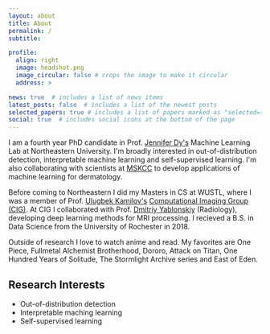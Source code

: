 ```yaml
---
layout: about
title: About
permalink: /
subtitle: 

profile:
  align: right
  image: headshot.png
  image_circular: false # crops the image to make it circular
  address: >

news: true  # includes a list of news items
latest_posts: false  # includes a list of the newest posts
selected_papers: true # includes a list of papers marked as "selected={true}"
social: true  # includes social icons at the bottom of the page
---
```



I am a fourth year PhD candidate in Prof. [Jennifer Dy's](https://mllabneu.github.io/) Machine Learning Lab at Northeastern University. I'm broadly interested in out-of-distribution detection, interpretable machine learning and self-supervised learning. I'm also collaborating with scientists at [MSKCC](https://www.mskcc.org) to develop applications of machine learning for dermatology. 

Before coming to Northeastern I did my Masters in CS at WUSTL, where I was a member of Prof. [Ulugbek Kamilov's](https://engineering.wustl.edu/faculty/Ulugbek-Kamilov.html) [Computational Imaging Group (CIG)](https://cigroup.wustl.edu/). At CIG I collaborated with Prof. [Dmitriy Yablonskiy](https://www.mir.wustl.edu/employees/dmitriy-yablonskiy/) (Radiology), developing deep learning methods for MRI processing. I recieved a B.S. in Data Science from the University of Rochester in 2018.

Outside of research I love to watch anime and read. My favorites are One Piece, Fullmetal Alchemist Brotherhood, Dororo, Attack on Titan, One Hundred Years of Solitude, The Stormlight Archive series and East of Eden.

## Research Interests

* Out-of-distribution detection
* Interpretable maching learning
* Self-supervised learning

<!-- 
## Awards

* Dean's Fellowship, Northeastern, 2020-2024
* Dean's List (5 Terms), Rochester, 2014-2018
* Research and Innovation Grant (RIG), Rochester, 2014
--> 
